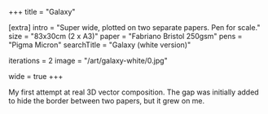 +++
title = "Galaxy"

[extra]
intro = "Super wide, plotted on two separate papers. Pen for scale."
size = "83x30cm (2 x A3)"
paper = "Fabriano Bristol 250gsm"
pens = "Pigma Micron"
searchTitle = "Galaxy (white version)"

iterations = 2
image = "/art/galaxy-white/0.jpg"

wide = true
+++

My first attempt at real 3D vector composition. The gap was initially added to hide the border between two papers, but it grew on me.
